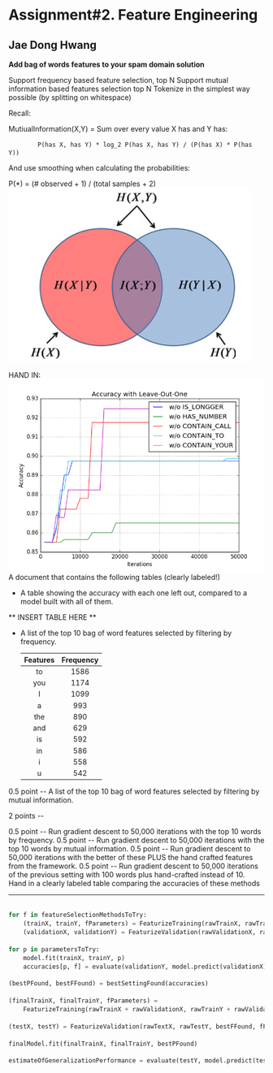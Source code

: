 # Assignment#2. Feature Engineering

## Jae Dong Hwang

**Add bag of words features to your spam domain solution**

Support frequency based feature selection, top N
Support mutual information based features selection top N
Tokenize in the simplest way possible (by splitting on whitespace)

Recall:

MutiualInformation(X,Y) = Sum over every value X has and Y has:

            P(has X, has Y) * log_2 P(has X, has Y) / (P(has X) * P(has Y))

And use smoothing when calculating the probabilities:

P(*) = (# observed + 1) / (total samples + 2)
![venn](venn.png)

HAND IN:
![iter_cnt_vs_accuracies](iter_cnt_vs_accuracies_50000.png)
A document that contains the following tables (clearly labeled!)

* A table showing the accuracy with each one left out, compared to a model built with all of them.

** INSERT TABLE HERE **

* A list of the top 10 bag of word features selected by filtering by frequency.
  
  |      Features      |     Frequency      |
  |:------------------:|:------------------:|
  |         to         |        1586        |
  |        you         |        1174        |
  |         I          |        1099        |
  |         a          |        993         |
  |        the         |        890         |
  |        and         |        629         |
  |         is         |        592         |
  |         in         |        586         |
  |         i          |        558         |
  |         u          |        542         |

0.5 point -- A list of the top 10 bag of word features selected by filtering by mutual information.

2 points --

0.5 point -- Run gradient descent to 50,000 iterations with the top 10 words by frequency.
0.5 point -- Run gradient descent to 50,000 iterations with the top 10 words by mutual information.
0.5 point -- Run gradient descent to 50,000 iterations with the better of these PLUS the hand crafted features from the framework.
0.5 point -- Run gradient descent to 50,000 iterations of the previous setting with 100 words plus hand-crafted instead of 10.
Hand in a clearly labeled table comparing the accuracies of these methods

***

```python

for f in featureSelectionMethodsToTry:
    (trainX, trainY, fParameters) = FeaturizeTraining(rawTrainX, rawTrainY, f)
    (validationX, validationY) = FeaturizeValidation(rawValidationX, rawValidationY, f, fParameters)

for p in parametersToTry:
    model.fit(trainX, trainY, p)
    accuracies[p, f] = evaluate(validationY, model.predict(validationX))

(bestPFound, bestFFound) = bestSettingFound(accuracies)

(finalTrainX, finalTrainY, fParameters) =
    FeaturizeTraining(rawTrainX + rawValidationX, rawTrainY + rawValidationY, bestFFound)

(testX, testY) = FeaturizeValidation(rawTextX, rawTestY, bestFFound, fParameters)

finalModel.fit(finalTrainX, finalTrainY, bestPFound)

estimateOfGeneralizationPerformance = evaluate(testY, model.predict(testX))

```